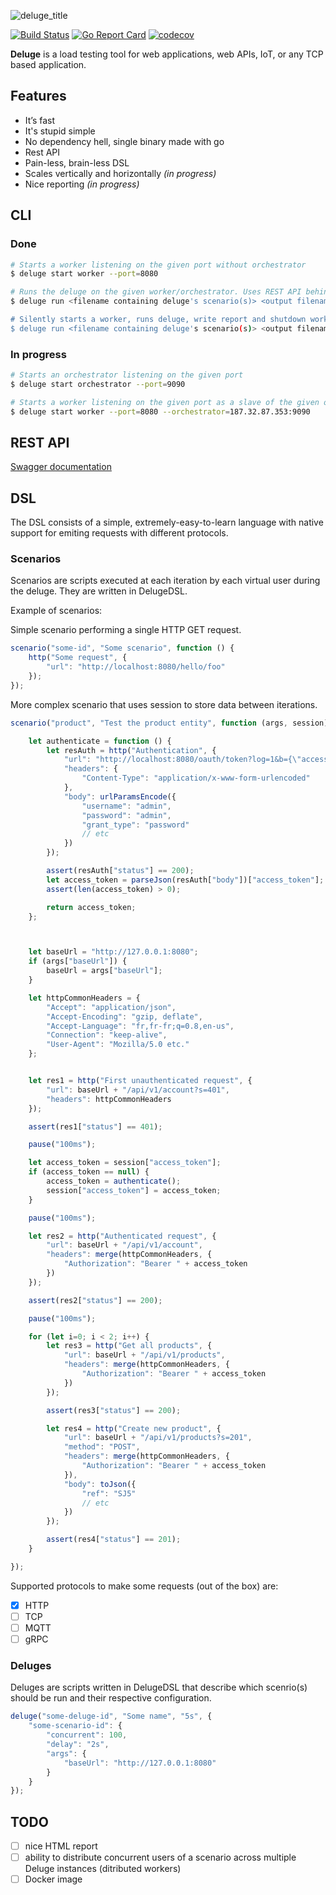 ![deluge_title](https://user-images.githubusercontent.com/595505/27251395-53b0eb7e-5346-11e7-8b4f-efe8308c3eae.png)

[![Build Status](https://travis-ci.org/ofux/deluge.svg?branch=master)](https://travis-ci.org/ofux/deluge)
[![Go Report Card](https://goreportcard.com/badge/github.com/ofux/deluge)](https://goreportcard.com/report/github.com/ofux/deluge)
[![codecov](https://codecov.io/gh/ofux/deluge/branch/master/graph/badge.svg)](https://codecov.io/gh/ofux/deluge)

**Deluge** is a load testing tool for web applications, web APIs, IoT, or any TCP based application.

## Features

- It’s fast
- It's stupid simple
- No dependency hell, single binary made with go
- Rest API
- Pain-less, brain-less DSL
- Scales vertically and horizontally *(in progress)*
- Nice reporting *(in progress)*

## CLI

### Done

```sh
# Starts a worker listening on the given port without orchestrator
$ deluge start worker --port=8080

# Runs the deluge on the given worker/orchestrator. Uses REST API behind the scene.
$ deluge run <filename containing deluge's scenario(s)> <output filename> --remote=http://mydeluge.net:33033

# Silently starts a worker, runs deluge, write report and shutdown worker. Uses REST API behind the scene.
$ deluge run <filename containing deluge's scenario(s)> <output filename>
```

### In progress

```sh
# Starts an orchestrator listening on the given port
$ deluge start orchestrator --port=9090

# Starts a worker listening on the given port as a slave of the given orchestrator
$ deluge start worker --port=8080 --orchestrator=187.32.87.353:9090
```

## REST API

[Swagger documentation](https://app.swaggerhub.com/apis-docs/ofu/deluge-api/0.0.1)


## DSL

The DSL consists of a simple, extremely-easy-to-learn language with native support for emiting requests with different protocols.

### Scenarios

Scenarios are scripts executed at each iteration by each virtual user during the deluge. They are written in DelugeDSL.

Example of scenarios:

Simple scenario performing a single HTTP GET request.
```js
scenario("some-id", "Some scenario", function () {
    http("Some request", {
        "url": "http://localhost:8080/hello/foo"
    });
});
```

More complex scenario that uses session to store data between iterations.
```js
scenario("product", "Test the product entity", function (args, session) {

    let authenticate = function () {
        let resAuth = http("Authentication", {
            "url": "http://localhost:8080/oauth/token?log=1&b={\"access_token\":\"foooooooobar\"}",
            "headers": {
                "Content-Type": "application/x-www-form-urlencoded"
            },
            "body": urlParamsEncode({
                "username": "admin",
                "password": "admin",
                "grant_type": "password"
                // etc
            })
        });

        assert(resAuth["status"] == 200);
        let access_token = parseJson(resAuth["body"])["access_token"];
        assert(len(access_token) > 0);

        return access_token;
    };



    let baseUrl = "http://127.0.0.1:8080";
    if (args["baseUrl"]) {
        baseUrl = args["baseUrl"];
    }

    let httpCommonHeaders = {
        "Accept": "application/json",
        "Accept-Encoding": "gzip, deflate",
        "Accept-Language": "fr,fr-fr;q=0.8,en-us",
        "Connection": "keep-alive",
        "User-Agent": "Mozilla/5.0 etc."
    };


    let res1 = http("First unauthenticated request", {
        "url": baseUrl + "/api/v1/account?s=401",
        "headers": httpCommonHeaders
    });

    assert(res1["status"] == 401);

    pause("100ms");

    let access_token = session["access_token"];
    if (access_token == null) {
        access_token = authenticate();
        session["access_token"] = access_token;
    }

    pause("100ms");

    let res2 = http("Authenticated request", {
        "url": baseUrl + "/api/v1/account",
        "headers": merge(httpCommonHeaders, {
            "Authorization": "Bearer " + access_token
        })
    });

    assert(res2["status"] == 200);

    pause("100ms");

    for (let i=0; i < 2; i++) {
        let res3 = http("Get all products", {
            "url": baseUrl + "/api/v1/products",
            "headers": merge(httpCommonHeaders, {
                "Authorization": "Bearer " + access_token
            })
        });

        assert(res3["status"] == 200);

        let res4 = http("Create new product", {
            "url": baseUrl + "/api/v1/products?s=201",
            "method": "POST",
            "headers": merge(httpCommonHeaders, {
                "Authorization": "Bearer " + access_token
            }),
            "body": toJson({
                "ref": "SJ5"
                // etc
            })
        });

        assert(res4["status"] == 201);
    }

});
```

Supported protocols to make some requests (out of the box) are:
- [x] HTTP
- [ ] TCP
- [ ] MQTT
- [ ] gRPC

### Deluges

Deluges are scripts written in DelugeDSL that describe which scenrio(s) should be run and their respective configuration.

```js
deluge("some-deluge-id", "Some name", "5s", {
    "some-scenario-id": {
        "concurrent": 100,
        "delay": "2s",
        "args": {
            "baseUrl": "http://127.0.0.1:8080"
        }
    }
});
```

## TODO

- [ ] nice HTML report
- [ ] ability to distribute concurrent users of a scenario across multiple Deluge instances (ditributed workers)
- [ ] Docker image
